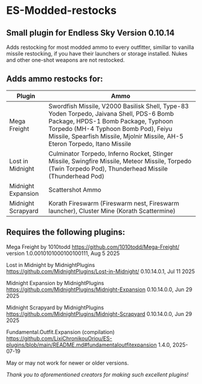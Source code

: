 # ES-Modded-restocks
## Small plugin for Endless Sky Version 0.10.14
Adds restocking for most modded ammo to every outfitter, simillar to vanilla missile restocking, if you have their launchers or storage installed. Nukes and other one-shot weapons are not restocked.

## Adds ammo restocks for:
| Plugin| Ammo |
|-------|-------|
| Mega Freight | Swordfish Missile, V2000 Basilisk Shell, Type-83 Yoden Torpedo, Jaivana Shell, PDS-6 Bomb Package, HPDS-1 Bomb Package, Typhoon Torpedo (MH-4 Typhoon Bomb Pod), Feiyu Missile, Spearfish Missile, Mjolnir Missile, AH-5 Eteron Torpedo, Itano Missile |
| Lost in Midnight | Culminator Torpedo, Inferno Rocket, Stinger Missile, Swingfire Missile, Meteor Missile, Torpedo (Twin Torpedo Pod), Thunderhead Missile (Thunderhead Pod) |
| Midnight Expansion | Scattershot Ammo |
| Midnight Scrapyard | Korath Fireswarm (Fireswarm nest, Fireswarm launcher), Cluster Mine (Korath Scattermine)

## Requires the following plugins:

Mega Freight by 1010todd https://github.com/1010todd/Mega-Freight/ version 1.0.0010101000100100111, Aug 5 2025

Lost in Midnight by MidnightPlugins https://github.com/MidnightPlugins/Lost-in-Midnight/ 0.10.14.0.1, Jul 11 2025

Midnight Expansion by MidnightPlugins https://github.com/MidnightPlugins/Midnight-Expansion 0.10.14.0.0, Jun 29 2025

Midnight Scrapyard by MidnightPlugins https://github.com/MidnightPlugins/Midnight-Scrapyard 0.10.14.0.0, Jun 29 2025

Fundamental.Outfit.Expansion (compilation) https://github.com/LixiChronikouOriou/ES-plugins/blob/main/README.md#fundamentaloutfitexpansion 1.4.0, 2025-07-19


May or may not work for newer or older versions.

*Thank you to aforementioned creators for making such excellent plugins!*
